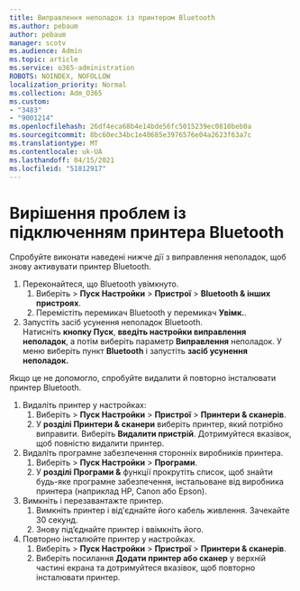```yaml
---
title: Виправлення неполадок із принтером Bluetooth
ms.author: pebaum
author: pebaum
manager: scotv
ms.audience: Admin
ms.topic: article
ms.service: o365-administration
ROBOTS: NOINDEX, NOFOLLOW
localization_priority: Normal
ms.collection: Adm_O365
ms.custom:
- "3483"
- "9001214"
ms.openlocfilehash: 26df4eca68b4e14bde56fc5015239ec0810beb0a
ms.sourcegitcommit: 8bc60ec34bc1e40685e3976576e04a2623f63a7c
ms.translationtype: MT
ms.contentlocale: uk-UA
ms.lasthandoff: 04/15/2021
ms.locfileid: "51812917"
---
```

# <a name="fix-bluetooth-printer-connection-issues"></a>Вирішення проблем із підключенням принтера Bluetooth

Спробуйте виконати наведені нижче дії з виправлення неполадок, щоб знову активувати принтер Bluetooth.


1. Переконайтеся, що Bluetooth увімкнуто.
    1. Виберіть   >  **Пуск Настройки**  >  **Пристрої**  >  **Bluetooth & інших пристроях**.
    2. Перемістіть перемикач Bluetooth у перемикач **Увімк.**.
2. Запустіть засіб усунення неполадок Bluetooth. <br>
    Натисніть **кнопку Пуск**, **введіть настройки виправлення неполадок**, а потім виберіть параметр **Виправлення** неполадок. У меню виберіть пункт **Bluetooth** і запустіть **засіб усунення неполадок.**

Якщо це не допомогло, спробуйте видалити й повторно інсталювати принтер Bluetooth.

1. Видаліть принтер у настройках:
    1. Виберіть   >  **Пуск Настройки**  >  **Пристрої**  >  **Принтери & сканерів**.
    2. У **розділі Принтери & сканери** виберіть принтер, який потрібно виправити. Виберіть **Видалити пристрій**. Дотримуйтеся вказівок, щоб повністю видалити принтер.
2. Видаліть програмне забезпечення сторонніх виробників принтера.
    1. Виберіть   >  **Пуск Настройки**  >  **Програми**.
    2. У **розділі Програми &** функції прокрутіть список, щоб знайти будь-яке програмне забезпечення, інстальоване від виробника принтера (наприклад HP, Canon або Epson).
3. Вимкніть і перезавантажте принтер.
   1. Вимкніть принтер і від'єднайте його кабель живлення. Зачекайте 30 секунд. 
   2. Знову під’єднайте принтер і ввімкніть його.
4. Повторно інсталюйте принтер у настройках.
    1. Виберіть   >  **Пуск Настройки**  >  **Пристрої**  >  **Принтери & сканерів**.
    2. Виберіть посилання **Додати принтер або сканер** у верхній частині екрана та дотримуйтеся вказівок, щоб повторно інсталювати принтер.
